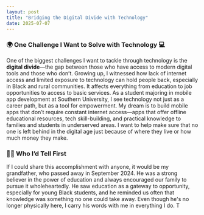 ```yaml
---
layout: post
title: "Bridging the Digital Divide with Technology"
date: 2025-07-07
---
```

### 🌍 One Challenge I Want to Solve with Technology 💻 
One of the biggest challenges I want to tackle through technology is the **digital divide**—the gap between those who have access to modern
digital tools and those who don’t. Growing up, I witnessed how lack of internet access and limited exposure to technology can hold people
back, especially in Black and rural communities. It affects everything from education to job opportunities to access to basic services. As a
student majoring in mobile app development at Southern University, I see technology not just as a career path, but as a tool for
empowerment. My dream is to build mobile apps that don’t require constant internet access—apps that offer offline educational resources,
tech skill-building, and practical knowledge to families and students in underserved areas. I want to help make sure that no one is left
behind in the digital age just because of where they live or how much money they make.

### 👴🏽 Who I’d Tell First
If I could share this accomplishment with anyone, it would be my grandfather, who passed away in September 2024. He was a strong believer in
the power of education and always encouraged our family to pursue it wholeheartedly. He saw education as a gateway to opportunity,
especially for young Black students, and he reminded us often that knowledge was something no one could take away. Even though he's no
longer physically here, I carry his words with me in everything I do. T


